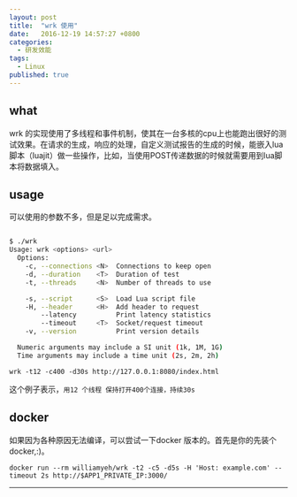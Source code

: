 ```yaml
---
layout: post
title:  "wrk 使用"
date:   2016-12-19 14:57:27 +0800
categories:
  - 研发效能
tags: 
  - Linux
published: true
---
```


## what

wrk 的实现使用了多线程和事件机制，使其在一台多核的cpu上也能跑出很好的测试效果。在请求的生成，响应的处理，自定义测试报告的生成的时候，能嵌入lua脚本（luajit）做一些操作，比如，当使用POST传递数据的时候就需要用到lua脚本将数据填入。

## usage
可以使用的参数不多，但是足以完成需求。

```sh

$ ./wrk
Usage: wrk <options> <url>
  Options:
    -c, --connections <N>  Connections to keep open
    -d, --duration    <T>  Duration of test
    -t, --threads     <N>  Number of threads to use

    -s, --script      <S>  Load Lua script file
    -H, --header      <H>  Add header to request
        --latency          Print latency statistics
        --timeout     <T>  Socket/request timeout
    -v, --version          Print version details

  Numeric arguments may include a SI unit (1k, 1M, 1G)
  Time arguments may include a time unit (2s, 2m, 2h)
```

    wrk -t12 -c400 -d30s http://127.0.0.1:8080/index.html

这个例子表示，`用12 个线程 保持打开400个连接，持续30s`

## docker
如果因为各种原因无法编译，可以尝试一下docker 版本的。首先是你的先装个docker,:)。

    docker run --rm williamyeh/wrk -t2 -c5 -d5s -H 'Host: example.com' --timeout 2s http://$APP1_PRIVATE_IP:3000/

---

[1]: https://github.com/wg/wrk "wrk"
[2]: https://www.digitalocean.com/community/tutorials/how-to-benchmark-http-latency-with-wrk-on-ubuntu-14-04#step-4-—-run-a-wrk-benchmark-test "how-to-benchmark-http-latency-with-wrk-on-ubuntu-14-04"
